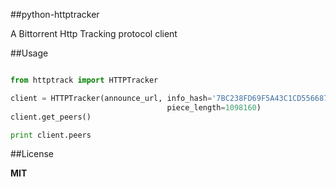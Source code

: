 ##python-httptracker

A Bittorrent Http Tracking protocol client


##Usage

```python

from httptrack import HTTPTracker

client = HTTPTracker(announce_url, info_hash='7BC238FD69F5A43C1CD5566870420D63F074BAD8',
                                   piece_length=1098160)
client.get_peers()

print client.peers

```


##License

<b>MIT</b>

